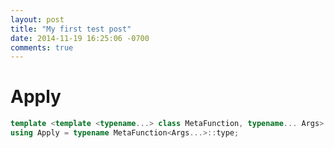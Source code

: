 ```yaml
---
layout: post
title: "My first test post"
date: 2014-11-19 16:25:06 -0700
comments: true
---
```


Apply
=====

``` cpp
template <template <typename...> class MetaFunction, typename... Args>
using Apply = typename MetaFunction<Args...>::type;
```

